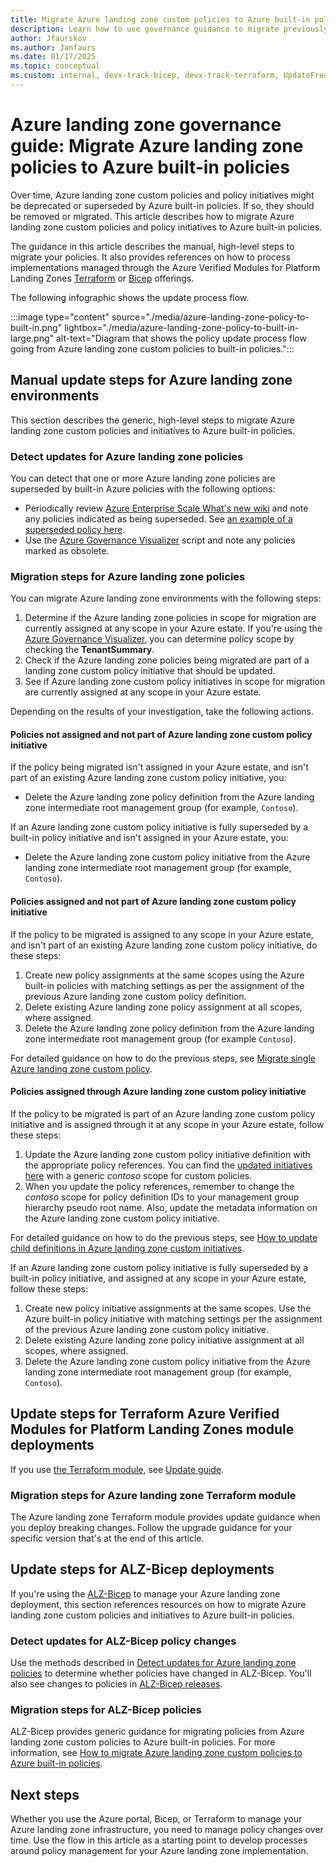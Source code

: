 ```yaml
---
title: Migrate Azure landing zone custom policies to Azure built-in policies
description: Learn how to use governance guidance to migrate previously deployed Azure landing zone policies to Azure built-in policies.
author: Jfaurskov
ms.author: Janfaurs
ms.date: 01/17/2025
ms.topic: conceptual
ms.custom: internal, devx-track-bicep, devx-track-terraform, UpdateFrequency2
---
```


# Azure landing zone governance guide: Migrate Azure landing zone policies to Azure built-in policies

Over time, Azure landing zone custom policies and policy initiatives might be deprecated or superseded by Azure built-in policies. If so, they should be removed or migrated. This article describes how to migrate Azure landing zone custom policies and policy initiatives to Azure built-in policies.

The guidance in this article describes the manual, high-level steps to migrate your policies. It also provides references on how to process implementations managed through the Azure Verified Modules for Platform Landing Zones [Terraform](#update-steps-for-terraform-azure-verified-modules-for-platform-landing-zones-module-deployments) or [Bicep](#update-steps-for-alz-bicep-deployments) offerings.

The following infographic shows the update process flow.

:::image type="content" source="./media/azure-landing-zone-policy-to-built-in.png" lightbox="./media/azure-landing-zone-policy-to-built-in-large.png" alt-text="Diagram that shows the policy update process flow going from Azure landing zone custom policies to built-in policies.":::

## Manual update steps for Azure landing zone environments

This section describes the generic, high-level steps to migrate Azure landing zone custom policies and initiatives to Azure built-in policies.

### Detect updates for Azure landing zone policies

You can detect that one or more Azure landing zone policies are superseded by built-in Azure policies with the following options:

- Periodically review [Azure Enterprise Scale What's new wiki](https://github.com/Azure/Enterprise-Scale/wiki/Whats-new) and note any policies indicated as being superseded. See [an example of a superseded policy here](https://github.com/Azure/Enterprise-Scale/wiki/Whats-new#policy-13).
- Use the [Azure Governance Visualizer](https://aka.ms/alz/azgovviz) script and note any policies marked as obsolete.

### Migration steps for Azure landing zone policies

You can migrate Azure landing zone environments with the following steps:

1. Determine if the Azure landing zone policies in scope for migration are currently assigned at any scope in your Azure estate. If you're using the [Azure Governance Visualizer](https://aka.ms/alz/azgovviz), you can determine policy scope by checking the **TenantSummary**.
1. Check if the Azure landing zone policies being migrated are part of a landing zone custom policy initiative that should be updated.
1. See if Azure landing zone custom policy initiatives in scope for migration are currently assigned at any scope in your Azure estate.

Depending on the results of your investigation, take the following actions.

#### Policies not assigned and not part of Azure landing zone custom policy initiative

If the policy being migrated isn't assigned in your Azure estate, and isn't part of an existing Azure landing zone custom policy initiative, you:

- Delete the Azure landing zone policy definition from the Azure landing zone intermediate root management group (for example, `Contoso`).

If an Azure landing zone custom policy initiative is fully superseded by a built-in policy initiative and isn't assigned in your Azure estate, you:

- Delete the Azure landing zone custom policy initiative from the Azure landing zone intermediate root management group (for example, `Contoso`).

#### Policies assigned and not part of Azure landing zone custom policy initiative

If the policy to be migrated is assigned to any scope in your Azure estate, and isn't part of an existing Azure landing zone custom policy initiative, do these steps:

1. Create new policy assignments at the same scopes using the Azure built-in policies with matching settings as per the assignment of the previous Azure landing zone custom policy definition.
1. Delete existing Azure landing zone policy assignment at all scopes, where assigned.
1. Delete the Azure landing zone policy definition from the Azure landing zone intermediate root management group (for example `Contoso`).

For detailed guidance on how to do the previous steps, see [Migrate single Azure landing zone custom policy](https://github.com/Azure/Enterprise-Scale/wiki/Migrate-ALZ-Policies-to-Built%E2%80%90in#migrate-single-alz-custom-policy-to-built-in-policy).

#### Policies assigned through Azure landing zone custom policy initiative

If the policy to be migrated is part of an Azure landing zone custom policy initiative and is assigned through it at any scope in your Azure estate, follow these steps:

1. Update the Azure landing zone custom policy initiative definition with the appropriate policy references. You can find the [updated initiatives here](https://github.com/Azure/Enterprise-Scale/tree/main/src/resources/Microsoft.Authorization/policySetDefinitions) with a generic *contoso* scope for custom policies.
1. When you update the policy references, remember to change the *contoso* scope for policy definition IDs to your management group hierarchy pseudo root name. Also, update the metadata information on the Azure landing zone custom policy initiative.

For detailed guidance on how to do the previous steps, see [How to update child definitions in Azure landing zone custom initiatives](https://github.com/Azure/Enterprise-Scale/wiki/Migrate-ALZ-Policies-to-Built%E2%80%90in#how-to-update-child-definitions-in-alz-custom-initiatives).

If an Azure landing zone custom policy initiative is fully superseded by a built-in policy initiative, and assigned at any scope in your Azure estate, follow these steps:

1. Create new policy initiative assignments at the same scopes. Use the Azure built-in policy initiative with matching settings per the assignment of the previous Azure landing zone custom policy initiative.
1. Delete existing Azure landing zone policy initiative assignment at all scopes, where assigned.
1. Delete the Azure landing zone custom policy initiative from the Azure landing zone intermediate root management group (for example, `Contoso`).

## Update steps for Terraform Azure Verified Modules for Platform Landing Zones module deployments

If you use [the Terraform module](https://aka.ms/alz/tf/module), see [Update guide](https://aka.ms/alz/tf/update).

### Migration steps for Azure landing zone Terraform module

The Azure landing zone Terraform module provides update guidance when you deploy breaking changes. Follow the upgrade guidance for your specific version that's at the end of this article.

## Update steps for ALZ-Bicep deployments

If you're using the [ALZ-Bicep](https://github.com/Azure/alz-bicep) to manage your Azure landing zone deployment, this section references resources on how to migrate Azure landing zone custom policies and initiatives to Azure built-in policies.

### Detect updates for ALZ-Bicep policy changes

Use the methods described in [Detect updates for Azure landing zone policies](#detect-updates-for-azure-landing-zone-policies) to determine whether policies have changed in ALZ-Bicep. You'll also see changes to policies in [ALZ-Bicep releases](https://github.com/Azure/ALZ-Bicep/releases).

### Migration steps for ALZ-Bicep policies

ALZ-Bicep provides generic guidance for migrating policies from Azure landing zone custom policies to Azure built-in policies. For more information, see [How to migrate Azure landing zone custom policies to Azure built-in policies](https://github.com/Azure/ALZ-Bicep/wiki/PolicyDeepDive#how-to-migrate-alz-custom-policies-to-azure-built-in-policies).

## Next steps

Whether you use the Azure portal, Bicep, or Terraform to manage your Azure landing zone infrastructure, you need to manage policy changes over time. Use the flow in this article as a starting point to develop processes around policy management for your Azure landing zone implementation.
